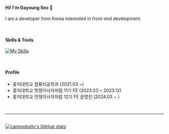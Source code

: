 #### Hi! I'm Gayoung Seo 👋

I am a developer from Korea interested in front-end development.

<br>

#### Skills & Tools

[![My Skills](https://skillicons.dev/icons?i=git,html,css,react,js,ts,nextjs,tailwind,github,vscode,notion)](https://skillicons.dev)

<br>

#### Profile
- 홍익대학교 컴퓨터공학과 (2021.03 ~)
- 홍익대학교 멋쟁이사자처럼 11기 FE (2023.03 ~ 2023.12)
- 홍익대학교 멋쟁이사자처럼 12기 FE 운영진 (2024.03 ~ )


<br><hr><br>
 [![caminobello's GitHub stats](https://github-readme-stats.vercel.app/api?username=caminobelllo&include_all_commits=false&theme=dracula&hide_border=true&count_private=true)](https://github.com/caminobelllo/caminobelllo.git) 
<!-- <img src="https://github-readme-stats.vercel.app/api/top-langs/?username=caminobelllo&layout=compact"><br><br> -->
